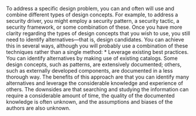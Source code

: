 To address a specific design problem, you can and often will use and combine different types of design concepts. For example, to address a security driver, you might employ a security pattern, a security tactic, a security framework, or some combination of these. Once you have more clarity regarding the types of design concepts that you wish to use, you still need to identify alternatives—that is, design candidates. You can achieve this in several ways, although you will probably use a combination of these techniques rather than a single method: *  Leverage existing best practices. You can identify alternatives by making use of existing catalogs. Some design concepts, such as patterns, are extensively documented; others, such as externally developed components, are documented in a less thorough way. The benefits of this approach are that you can identify many alternatives and leverage the considerable knowledge and experience of others. The downsides are that searching and studying the information can require a considerable amount of time, the quality of the documented knowledge is often unknown, and the assumptions and biases of the authors are also unknown.